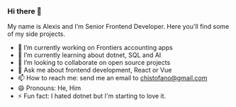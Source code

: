 ### Hi there 👋

My name is Alexis and I'm Senior Frontend Developer. Here you'll find some of my side projects.


- 🔭 I’m currently working on Frontiers accounting apps
- 🌱 I’m currently learning about dotnet, SQL and AI
- 👯 I’m looking to collaborate on open source projects
- 💬 Ask me about frontend development, React or Vue
- 📫 How to reach me: send me an email to chistofano@gmail.com
- 😄 Pronouns: He, Him
- ⚡ Fun fact: I hated dotnet but I'm starting to love it.

<!--
**alexisreina/alexisreina** is a ✨ _special_ ✨ repository because its `README.md` (this file) appears on your GitHub profile.

Here are some ideas to get you started:

- 🔭 I’m currently working on ...
- 🌱 I’m currently learning ...
- 👯 I’m looking to collaborate on ...
- 🤔 I’m looking for help with ...
- 💬 Ask me about ...
- 📫 How to reach me: ...
- 😄 Pronouns: ...
- ⚡ Fun fact: ...
-->

